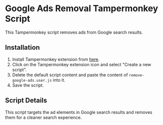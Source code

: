 # Google Ads Removal Tampermonkey Script

This Tampermonkey script removes ads from Google search results.

## Installation

1. Install Tampermonkey extension from [here](https://www.tampermonkey.net/).
2. Click on the Tampermonkey extension icon and select "Create a new script".
3. Delete the default script content and paste the content of `remove-google-ads.user.js` into it.
4. Save the script.

## Script Details

This script targets the ad elements in Google search results and removes them for a cleaner search experience.

